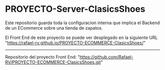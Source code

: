 # PROYECTO-Server-ClasicsShoes
Este repositorio guarda toda la configuracion interna que implica el Backend de un ECommerce sobre una tienda de zapatos.

El Front End de este proyecto se puede ver desplegado
en la siguiente URL "https://rafael-rv.github.io/PROYECTO-ECOMMERCE-ClasicsShoes/"

----
Repositorio del proyecto Front End: "https://github.com/Rafael-RV/PROYECTO-ECOMMERCE-ClasicsShoes.git"
